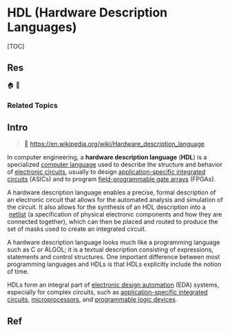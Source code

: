 # HDL (Hardware Description Languages)

[TOC]



## Res
🏠 
🚧 


### Related Topics



## Intro
> 🔗 https://en.wikipedia.org/wiki/Hardware_description_language

In computer engineering, a **hardware description language** (**HDL**) is a specialized [computer language](https://en.wikipedia.org/wiki/Computer_language "Computer language") used to describe the structure and behavior of [electronic circuits](https://en.wikipedia.org/wiki/Electronic_circuit "Electronic circuit"), usually to design [application-specific integrated circuits](https://en.wikipedia.org/wiki/Application-specific_integrated_circuit "Application-specific integrated circuit") (ASICs) and to program [field-programmable gate arrays](https://en.wikipedia.org/wiki/Field-programmable_gate_array "Field-programmable gate array") (FPGAs).

A hardware description language enables a precise, formal description of an electronic circuit that allows for the automated analysis and simulation of the circuit. It also allows for the synthesis of an HDL description into a  [netlist](https://en.wikipedia.org/wiki/Netlist "Netlist") (a specification of physical electronic components and how they are connected together), which can then be placed and routed to produce the set of masks used to create an integrated circuit.

A hardware description language looks much like a programming language such as C or ALGOL; it is a textual description consisting of expressions, statements and control structures. One important difference between most programming languages and HDLs is that HDLs explicitly include the notion of time.

HDLs form an integral part of [electronic design automation](https://en.wikipedia.org/wiki/Electronic_design_automation "Electronic design automation") (EDA) systems, especially for complex circuits, such as [application-specific integrated circuits](https://en.wikipedia.org/wiki/Application-specific_integrated_circuit "Application-specific integrated circuit"), [microprocessors](https://en.wikipedia.org/wiki/Microprocessor "Microprocessor"), and [programmable logic devices](https://en.wikipedia.org/wiki/Programmable_logic_device "Programmable logic device").



## Ref
